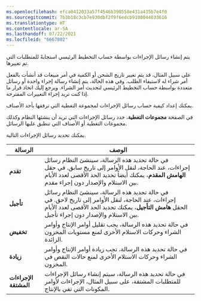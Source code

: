 ```yaml
---
ms.openlocfilehash: efca0412033a57f4546b390558e431a435b7e4f0
ms.sourcegitcommit: 7b3b18c3cb7e930dbf2f9f6edcb9108044033616
ms.translationtype: HT
ms.contentlocale: ar-SA
ms.lasthandoff: 07/22/2021
ms.locfileid: "6667802"
---
```

يتم إنشاء رسائل الإجراءات بواسطة حساب التخطيط الرئيسي استجابةً للمتطلبات التي تم تغييرها.

على سبيل المثال، قد يتم تغيير تاريخ الشحن أو الكمية في أمر مبيعات قد أنشأت بالفعل أمر شراء له لاستيفاء الطلب. وفي هذه الحالة، يتم إنشاء رسالة إجراء واحدة أو رسائل متعددة بواسطة حساب التخطيط الرئيسي لتحديث أمر الشراء. ويرجع إليك اتخاذ قرار ما إذا كنت تريد إجراء التغييرات المقترحة.

يمكنك إعداد كيفية حساب رسائل الإجراءات لمجموعة التغطية التي ترفقها بأحد الأصناف.

في الصفحة **مجموعات التغطية**، حدد رسائل الإجراءات التي تريد أن ينشئها النظام وكذلك مجموعات التغطية أو الأصناف التي تنطبق عليها الرسائل.

يمكنك تحديد رسائل الإجراءات التالية.

  
| الرسالة   | الوصف |
 | ------------- | ------------- |
 | **تقدم**  | في حالة تحديد هذه الرسالة، سينشئ النظام رسائل إجراءات، عند الحاجة، لنقل الأوامر إلى تاريخ سابق. في حقل **الهامش المقدم**، يمكنك أيضاً تحديد الحد الأقصى لعدد الأيام بين الاستلام والإصدار دون إجراء مقدم.|
 | **تأجيل** | في حالة تحديد هذه الرسالة، سينشئ النظام رسائل إجراءات، عند الحاجة، لنقل الأوامر إلى تاريخ لاحق. في الحقل **هامش التأجيل**، يمكنك تحديد الحد الأقصى لعدد الأيام بين الاستلام والإصدار دون إجراء تأجيل.|
 | **تخفيض** | في حالة تحديد هذه الرسالة، يجب تقليل أوامر الإنتاج وأوامر الشراء وحركات الاستلام الأخرى لمنع مستويات المخزون الزائدة.|
 | **زيادة** | في حالة تحديد هذه الرسالة، تجب زيادة أوامر الإنتاج وأوامر الشراء وحركات الاستلام الأخرى لمنع حالات النقص في المخزون.|
 | **الإجراءات المشتقة** | في حالة تحديد هذه الرسالة، سيتم إنشاء رسائل الإجراءات للمتطلبات المشتقة، على سبيل المثال، الإجراءات لأوامر المكونات التي تفي بالإنتاج.|
